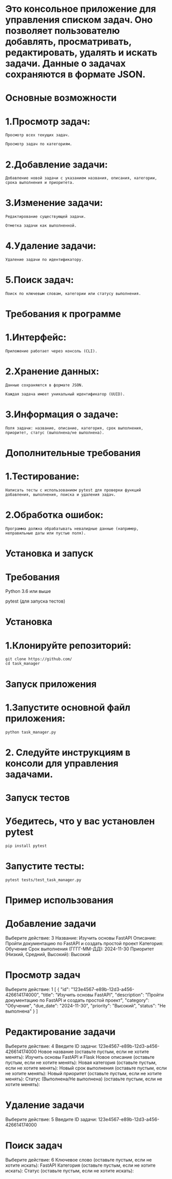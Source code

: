 # Это консольное приложение для управления списком задач. Оно позволяет пользователю добавлять, просматривать, редактировать, удалять и искать задачи. Данные о задачах сохраняются в формате JSON.

# Основные возможности
# 1.Просмотр задач:

    Просмотр всех текущих задач.

    Просмотр задач по категориям.

# 2.Добавление задачи:

    Добавление новой задачи с указанием названия, описания, категории, срока выполнения и приоритета.

# 3.Изменение задачи:

    Редактирование существующей задачи.

    Отметка задачи как выполненной.

# 4.Удаление задачи:

    Удаление задачи по идентификатору.

# 5.Поиск задач:

    Поиск по ключевым словам, категории или статусу выполнения.

# Требования к программе
# 1.Интерфейс:

    Приложение работает через консоль (CLI).

# 2.Хранение данных:

    Данные сохраняются в формате JSON.

    Каждая задача имеет уникальный идентификатор (UUID).

# 3.Информация о задаче:

    Поля задачи: название, описание, категория, срок выполнения, приоритет, статус (выполнена/не выполнена).

# Дополнительные требования
# 1.Тестирование:

    Написать тесты с использованием pytest для проверки функций добавления, выполнения, поиска и удаления задач.

# 2.Обработка ошибок:

    Программа должна обрабатывать невалидные данные (например, неправильные даты или пустые поля).

# Установка и запуск
# Требования
Python 3.6 или выше

pytest (для запуска тестов)

# Установка
# 1.Клонируйте репозиторий:
    git clone https://github.com/
    cd task_manager

# Запуск приложения
# 1.Запустите основной файл приложения:
    python task_manager.py
# 2. Следуйте инструкциям в консоли для управления задачами.

# Запуск тестов
# Убедитесь, что у вас установлен pytest
    pip install pytest
# Запустите тесты:
    pytest tests/test_task_manager.py

# Пример использования
# Добавление задачи
Выберите действие: 3
Название: Изучить основы FastAPI
Описание: Пройти документацию по FastAPI и создать простой проект
Категория: Обучение
Срок выполнения (ГГГГ-ММ-ДД): 2024-11-30
Приоритет (Низкий, Средний, Высокий): Высокий

# Просмотр задач
Выберите действие: 1
[
    {
        "id": "123e4567-e89b-12d3-a456-426614174000",
        "title": "Изучить основы FastAPI",
        "description": "Пройти документацию по FastAPI и создать простой проект",
        "category": "Обучение",
        "due_date": "2024-11-30",
        "priority": "Высокий",
        "status": "Не выполнена"
    }
]

# Редактирование задачи
Выберите действие: 4
Введите ID задачи: 123e4567-e89b-12d3-a456-426614174000
Новое название (оставьте пустым, если не хотите менять): Изучить основы FastAPI и Flask
Новое описание (оставьте пустым, если не хотите менять): 
Новая категория (оставьте пустым, если не хотите менять): 
Новый срок выполнения (оставьте пустым, если не хотите менять): 
Новый приоритет (оставьте пустым, если не хотите менять): 
Статус (Выполнена/Не выполнена) (оставьте пустым, если не хотите менять): 

# Удаление задачи
Выберите действие: 5
Введите ID задачи: 123e4567-e89b-12d3-a456-426614174000

# Поиск задач
Выберите действие: 6
Ключевое слово (оставьте пустым, если не хотите искать): FastAPI
Категория (оставьте пустым, если не хотите искать): 
Статус (оставьте пустым, если не хотите искать): 